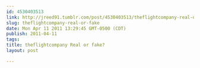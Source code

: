 ```yaml
---
id: 4530403513
link: http://jreed91.tumblr.com/post/4530403513/theflightcompany-real-or-fake
slug: theflightcompany-real-or-fake
date: Mon Apr 11 2011 13:29:45 GMT-0500 (CDT)
publish: 2011-04-11
tags: 
title: theflightcompany Real or fake?
layout: post 

---
```





